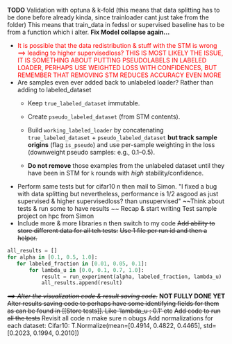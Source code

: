 **TODO**
Validation with optuna & k-fold (this means that data splitting has to be done before already kinda, since trainloader cant just take from the folder) This means that train_data in fedssl or supervised baseline has to be from a function which i alter.
**Fix Model collapse again...**
- <span style="color:rgb(255, 0, 0)">It is possible that the data redistribution & stuff with the STM is wrong ==> leading to higher supervisedloss? THIS IS MOST LIKELY THE ISSUE, IT IS SOMETHING ABOUT PUTTING PSEUDOLABELS IN LABELED LOADER, PERHAPS USE WEIGHTED LOSS WITH CONFIDENCES, BUT REMEMBER THAT REMOVING STM REDUCES ACCURACY EVEN MORE</span>
- Are samples even ever added back to unlabeled loader?
Rather than adding to labeled_dataset
	- Keep `true_labeled_dataset` immutable.
	    
	- Create `pseudo_labeled_dataset` (from STM contents).
	    
	- Build `working_labeled_loader` by concatenating `true_labeled_dataset` + `pseudo_labeled_dataset` **but track sample origins** (flag `is_pseudo`) and use per-sample weighting in the loss (downweight pseudo samples: e.g., 0.1–0.5).
	    
	- **Do not remove** those examples from the unlabeled dataset until they have been in STM for `k` rounds with _high_ stability/confidence.
- Perform same tests but for cifar10 n then mail to Simon.
	"I fixed a bug with data splitting but nevertheless, performance is 1/2 asgood as just supervised & higher supervisedloss? than unsupervised"
~~Think about tests & run some to have results ~~
Recap & start writing
Test sample project on hpc from Simon 
- Include more & more libraries n then switch to my code
~~Add ability to store different data for all teh tests:~~
~~Use 1 file per run id and then a helper.~~
 ```python
all_results = []
for alpha in [0.1, 0.5, 1.0]:
    for labeled_fraction in [0.01, 0.05, 0.1]:
        for lambda_u in [0.0, 0.1, 0.7, 1.0]:
            result = run_experiment(alpha, labeled_fraction, lambda_u)
            all_results.append(result)

```
~~*==> Alter the visualization code & result saving code.*~~ **NOT FULLY DONE YET**
~~Alter results saving code to perhaps have some identifying fields for them as can be found in [[Store tests]]. Like 'lambda_u : 0.1' etc~~
~~Add code to run all the tests~~
Revisit all code n make sure n obugs
Add normalizations for each dataset:
Cifar10: T.Normalize(mean=[0.4914, 0.4822, 0.4465], std=[0.2023, 0.1994, 0.2010])
